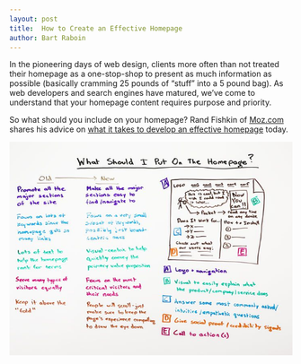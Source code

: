 ```yaml
---
layout: post
title:  How to Create an Effective Homepage
author: Bart Raboin
---
```


In the pioneering days of web design, clients more often than not treated their homepage as a one-stop-shop to present as much information as possible (basically cramming 25 pounds of “stuff” into a 5 pound bag). As web developers and search engines have matured, we’ve come to understand that your homepage content requires purpose and priority.

So what should you include on your homepage? Rand Fishkin of [Moz.com](http://www.moz.com) shares his advice on [what it takes to develop an effective homepage](http://moz.com/blog/what-should-i-put-on-the-homepage-whiteboard-friday) today.

![SEOmoz Effective Homepage](/img/52b890a8554da2.07186970.jpg)
